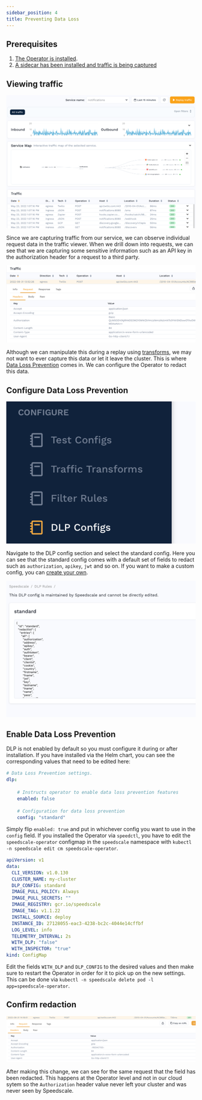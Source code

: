 ```yaml
---
sidebar_position: 4
title: Preventing Data Loss
---
```


## Prerequisites
1. [The Operator is installed](../quick-start.md).
2. [A sidecar has been installed and traffic is being captured](/setup/sidecar/install/)

## Viewing traffic

![Traffic](./observe-traffic-viewer.png)

Since we are capturing traffic from our service, we can observe individual request data in the traffic viewer. When we drill down into requests, we can see that we are capturing some sensitive information such as an API key in the authorization header for a request to a third party.

![RRPair](./rrpair.png)

Although we can manipulate this during a replay using [transforms](../reference/transform-traffic/README.md), we may not want to ever capture this data or let it leave the cluster. This is where [Data Loss Prevention](../reference/dlp.md) comes in. We can configure the Operator to redact this data.

## Configure Data Loss Prevention

![DLP](./dlp/dlp-sidebar.png)

Navigate to the DLP config section and select the standard config. Here you can see that the standard config comes with a default set of fields to redact such as `authorization`, `apikey`, `jwt` and so on. If you want to make a custom config, you can [create your own](../reference/dlp.md).

![Config](./dlp/dlp-config.png)

## Enable Data Loss Prevention

DLP is not enabled by default so you must configure it during or after installation. If you have installed via the Helm chart, you can see the corresponding values that need to be edited here:

```yaml
# Data Loss Prevention settings.
dlp:

    # Instructs operator to enable data loss prevention features
    enabled: false

    # Configuration for data loss prevention
    config: "standard"
```
Simply flip `enabled: true` and put in whichever config you want to use in the `config` field. If you installed the Operator via `speedctl`, you have to edit the `speedscale-operator` configmap in the `speedscale` namespace with `kubectl -n speedscale edit cm speedscale-operator`.

```yaml
apiVersion: v1
data:
  CLI_VERSION: v1.0.130
  CLUSTER_NAME: my-cluster
  DLP_CONFIG: standard
  IMAGE_PULL_POLICY: Always
  IMAGE_PULL_SECRETS: ""
  IMAGE_REGISTRY: gcr.io/speedscale
  IMAGE_TAG: v1.1.22
  INSTALL_SOURCE: deploy
  INSTANCE_ID: 27128055-eac3-4238-bc2c-4044e14cffbf
  LOG_LEVEL: info
  TELEMETRY_INTERVAL: 2s
  WITH_DLP: "false"
  WITH_INSPECTOR: "true"
kind: ConfigMap
```

Edit the fields `WITH_DLP` and `DLP_CONFIG` to the desired values and then make sure to restart the Operator in order for it to pick up on the new settings. This can be done via `kubectl -n speedscale delete pod -l app=speedscale-operator`.

## Confirm redaction

![Redacted](./dlp/redacted.png)

After making this change, we can see for the same request that the field has been redacted. This happens at the Operator level and not in our cloud sytem so the `Authorization` header value never left your cluster and was never seen by Speedscale.
